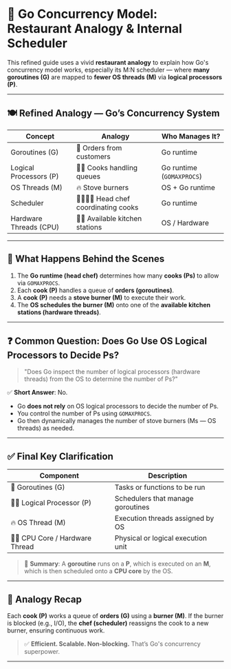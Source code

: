 # 🧵 Go Concurrency Model: Restaurant Analogy & Internal Scheduler

This refined guide uses a vivid **restaurant analogy** to explain how Go's concurrency model works, especially its M:N scheduler — where **many goroutines (G)** are mapped to **fewer OS threads (M)** via **logical processors (P)**.

---

## 🍽️ Refined Analogy — Go’s Concurrency System

| Concept              | Analogy                          | Who Manages It?        |
|----------------------|----------------------------------|-------------------------|
| Goroutines (G)       | 🧾 Orders from customers         | Go runtime              |
| Logical Processors (P)| 👨‍🍳 Cooks handling queues       | Go runtime (`GOMAXPROCS`) |
| OS Threads (M)       | 🔥 Stove burners                | OS + Go runtime         |
| Scheduler            | 👨‍🍳👨‍🍳 Head chef coordinating cooks | Go runtime              |
| Hardware Threads (CPU)| 🧑‍🍳 Available kitchen stations   | OS / Hardware           |

---

## 🔄 What Happens Behind the Scenes

1. The **Go runtime (head chef)** determines how many **cooks (Ps)** to allow via `GOMAXPROCS`.
2. Each **cook (P)** handles a queue of **orders (goroutines)**.
3. A **cook (P)** needs a **stove burner (M)** to execute their work.
4. The **OS schedules the burner (M)** onto one of the **available kitchen stations (hardware threads)**.

---

## ❓ Common Question: Does Go Use OS Logical Processors to Decide Ps?

> "Does Go inspect the number of logical processors (hardware threads) from the OS to determine the number of Ps?"

✅ **Short Answer**: No.

- Go **does not rely** on OS logical processors to decide the number of Ps.
- You control the number of Ps using `GOMAXPROCS`.
- Go then dynamically manages the number of stove burners (Ms — OS threads) as needed.

---

## ✅ Final Key Clarification

| Component      | Description                                        |
|----------------|----------------------------------------------------|
| 🧾 Goroutines (G) | Tasks or functions to be run                      |
| 👨‍🍳 Logical Processor (P) | Schedulers that manage goroutines          |
| 🔥 OS Thread (M)   | Execution threads assigned by OS                |
| 🧑‍🍳 CPU Core / Hardware Thread | Physical or logical execution unit         |

> 🔁 **Summary**: A **goroutine** runs on a **P**, which is executed on an **M**, which is then scheduled onto a **CPU core** by the OS.

---

## 🧠 Analogy Recap

Each **cook (P)** works a queue of **orders (G)** using a **burner (M)**. If the burner is blocked (e.g., I/O), the **chef (scheduler)** reassigns the cook to a new burner, ensuring continuous work.

> ✅ **Efficient. Scalable. Non-blocking.** That’s Go's concurrency superpower.

---

